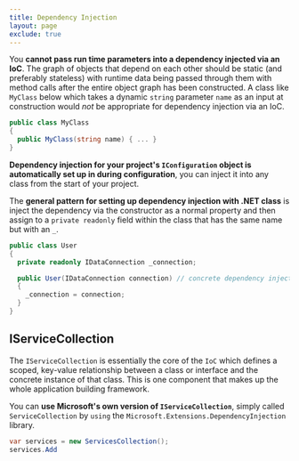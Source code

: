 ```yaml
---
title: Dependency Injection
layout: page
exclude: true
---
```


You **cannot pass run time parameters into a dependency injected via an IoC**. The graph of objects that depend on each other should be static (and preferably stateless) with runtime data being passed through them with method calls after the entire object graph has been constructed. A class like `MyClass` below which takes a dynamic `string` parameter `name` as an input at construction would *not* be appropriate for dependency injection via an IoC.
```csharp
public class MyClass
{
  public MyClass(string name) { ... }
}
```

**Dependency injection for your project's `IConfiguration` object is automatically set up in during configuration**, you can inject it into any class from the start of your project.

The **general pattern for setting up dependency injection with .NET class** is inject the dependency via the constructor as a normal property and then assign to a `private readonly` field within the class that has the same name but with an `_`.
```csharp
public class User
{
  private readonly IDataConnection _connection;

  public User(IDataConnection connection) // concrete dependency injected here
  {
    _connection = connection;
  }
}
```

## IServiceCollection

The `IServiceCollection` is essentially the core of the `IoC` which defines a scoped, key-value relationship between a class or interface and the concrete instance of that class. This is one component that makes up the whole application building framework.

You can **use Microsoft's own version of `IServiceCollection`**, simply called `ServiceCollection` by `using` the `Microsoft.Extensions.DependencyInjection` library. 

```csharp
var services = new ServicesCollection();
services.Add
```
<!--stackedit_data:
eyJoaXN0b3J5IjpbLTQzMzkyMzc5MV19
-->